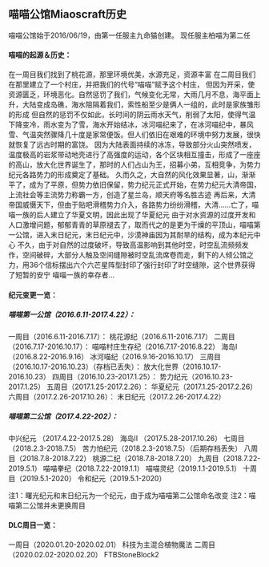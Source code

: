 ## 喵喵公馆Miaoscraft历史
喵喵公馆始于2016/06/19，由第一任服主九命猫创建。
现任服主柏喵为第二任

#### 喵喵的起源＆历史：
在一周目我们找到了桃花源，那里环境优美，水源充足，资源丰富
在二周目我们在那里建立了一个村庄，并把我们的代号“喵喵”赋予这个村庄，
但因为开采，使资源匮乏，环境恶化。自然惩罚了我们，气候变化无常，大雨几月不息，海平面上升，大陆变成岛礁，海水阻隔着我们，索性船至少是俩人一组的，此时是家族雏形的形成
但自然的惩罚不仅如此，长时间的阴云雨水天气，削弱了太阳，使得气温下降变冷，雨水变为了雪，海水开始结冰，冰河喵纪来了，在冰河喵纪中，暴风雪、气温突然骤降几十度是家常便饭。但人们依旧在艰难的环境中努力发展，很快就恢复了远古时期的富饶。 
因为大陆表面持续的冰冻，导致部分火山突然喷发，温度极高的岩浆带动地壳进行了高强度的运动，各个区块相互撞击，形成了一座座的高山，放大化世界诞生了，那时的人们占山为王，招募小弟，互相竞争，为势力纪元各路势力的形成奠定了基础。
久而久之，大自然的风化效果显著，山，渐渐平了，成为了平原，但势力依旧保留，势力纪元正式开始，在势力纪元大清帝国，上流社会等主流势力称霸一方，创造了星兰岛，顺天府等名胜古迹
再后来，大清帝国威慑天下，但由于贴吧滑稽势力介入，各路势力纷纷滑稽，大清......亡了，喵喵一族的后人建立了华夏文明，因此出现了华夏纪元
由于对水资源的过度开发和人口激增问题，郁郁青青的草原褪去了，取而代之的是更为干燥的平顶山，喵喵第一公馆，进入末日纪元，末日纪元中，沙漠神庙因为其耐旱的结构，成为本纪元中心
不久，由于对自然的过度破坏，导致高温影响到其他时空，时空乱流频频发作，空间破碎，大部分人触及空间缝隙被时空乱流席卷而走，剩下的人倾公馆之力，用36个信标摆出六个六芒星阵型封印了强行封印了时空缝隙，这个世界获得了短暂的安宁
喵喵一族的幸存者...



#### 纪元变更一览：

##### 喵喵第一公馆（2016.6.11-2017.4.22）：

一周目（2016.6.11-2016.7.17）：
桃花源纪（2016.6.11-2016.7.17）
二周目（2016.7.17-2016.10.17）：
喵喵村庄生存纪（2016.7.17-2016.8.22）
海岛Ⅰ（2016.8.22-2016.9.16）
冰河喵纪（2016.9.16-2016.10.17）
三周目（2016.10.17-2016.10.23）（存档已丢失）：
放大化世界（2016.10.17-2016.10.23）
四周目（2016.10.23-2017.1.25）：
势力纪元（2016.10.23-2017.1.25）
五周目（2017.1.25-2017.2.26）：
华夏纪元（2017.1.25-2017.2.26）
六周目（2017.2.26-2017.10.26）：
末日纪元（2017.2.26-2017.4.22）

##### 喵喵第二公馆（2017.4.22-202）：
    
中兴纪元 （2017.4.22-2017.5.28）
海岛Ⅱ （2017.5.28-2017.10.26）
七周目（2018.2.3-2018.7.5）
苦力怕纪元（2018.2.3-2018.7.5）（后期存档丢失）
八周目（2018.7.8-2018.7.22）
桃源二纪（2018.7.8-2018.7.20）
九周目（2018.7.22-2019.5.1）
喵喵拳纪（2018.7.22-2019.1.1）
喵喵灵纪（2019.1.1-2019.5.1）
十周目（2019.5.1-2020）
令和纪元（2019.5.1-2020）


  

注1：曙光纪元和末日纪元为一个纪元，由于成为喵喵第二公馆命名改变
注2：喵喵第二公馆并未更换周目

#### DLC周目一览：

一周目（2020.01.20-2020.02.01）
科技为主混合植物魔法
二周目（2020.02.02-2020.02.20）
FTBStoneBlock2

